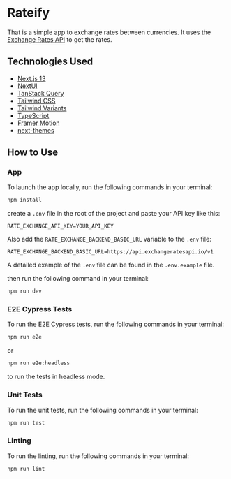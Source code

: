 # Rateify

That is a simple app to exchange rates between currencies. It uses the [Exchange Rates API](https://exchangeratesapi.io) to get the rates.

## Technologies Used

- [Next.js 13](https://nextjs.org/docs/getting-started)
- [NextUI](https://nextui.org)
- [TanStack Query](https://tanstack.com/query/latest)
- [Tailwind CSS](https://tailwindcss.com)
- [Tailwind Variants](https://tailwind-variants.org)
- [TypeScript](https://www.typescriptlang.org)
- [Framer Motion](https://www.framer.com/motion)
- [next-themes](https://github.com/pacocoursey/next-themes)

## How to Use
### App
To launch the app locally, run the following commands in your terminal:

```bash
npm install
```

create a `.env` file in the root of the project and paste your API key like this:

```
RATE_EXCHANGE_API_KEY=YOUR_API_KEY
```
Also add the `RATE_EXCHANGE_BACKEND_BASIC_URL` variable to the `.env` file:
```
RATE_EXCHANGE_BACKEND_BASIC_URL=https://api.exchangeratesapi.io/v1
```
A detailed example of the `.env` file can be found in the `.env.example` file.


then run the following command in your terminal:

```bash
npm run dev
```

### E2E Cypress Tests
To run the E2E Cypress tests, run the following commands in your terminal:

```bash
npm run e2e
```
or
```bash
npm run e2e:headless
```
to run the tests in headless mode.

### Unit Tests
To run the unit tests, run the following commands in your terminal:

```bash
npm run test
```

### Linting
To run the linting, run the following commands in your terminal:

```bash
npm run lint
```
